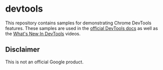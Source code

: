 # devtools

This repository contains samples for demonstrating Chrome DevTools features. These
samples are used in the [official DevTools docs][official] as well as the
[What's New In DevTools][WNDT] videos.

[official]: https://developers.google.com/web/tools/chrome-devtools
[WNDT]: https://www.youtube.com/playlist?list=PLNYkxOF6rcIBDSojZWBv4QJNoT4GNYzQD

## Disclaimer

This is not an official Google product.
